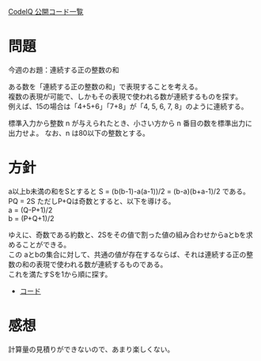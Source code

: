 [CodeIQ 公開コード一覧](../README.md)

# 問題
今週のお題：連続する正の整数の和

ある数を「連続する正の整数の和」で表現することを考える。  
複数の表現が可能で、しかもその表現で使われる数が連続するものを探す。  
例えば、15の場合は「4+5+6」「7+8」が「4, 5, 6, 7, 8」のように連続する。  

標準入力から整数 n が与えられたとき、小さい方から n 番目の数を標準出力に出力せよ。
なお、n は80以下の整数とする。


# 方針
a以上b未満の和をSとすると  S = (b(b-1)-a(a-1))/2 = (b-a)(b+a-1)/2 である。  
PQ = 2S ただしP+Qは奇数とすると、以下を導ける。  
a = (Q-P+1)/2  
b = (P+Q+1)/2  

ゆえに、奇数である約数と、2Sをその値で割った値の組み合わせからaとbを求めることができる。  
この aとbの集合に対して、共通の値が存在するならば、それは連続する正の整数の和の表現で使われる数が連続するものである。  
これを満たすSを1から順に探す。


- [コード](solve.py)

# 感想
計算量の見積りができないので、あまり楽しくない。  

